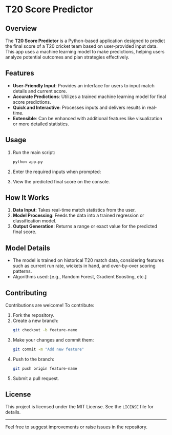 # T20 Score Predictor

## Overview
The **T20 Score Predictor** is a Python-based application designed to predict the final score of a T20 cricket team based on user-provided input data. This app uses a machine learning model to make predictions, helping users analyze potential outcomes and plan strategies effectively.

## Features
- **User-Friendly Input**: Provides an interface for users to input match details and current score.
- **Accurate Predictions**: Utilizes a trained machine learning model for final score predictions.
- **Quick and Interactive**: Processes inputs and delivers results in real-time.
- **Extensible**: Can be enhanced with additional features like visualization or more detailed statistics.

## Usage
1. Run the main script:
   ```bash
   python app.py
   ```

2. Enter the required inputs when prompted:

3. View the predicted final score on the console.


## How It Works
1. **Data Input**: Takes real-time match statistics from the user.
2. **Model Processing**: Feeds the data into a trained regression or classification model.
3. **Output Generation**: Returns a range or exact value for the predicted final score.

## Model Details
- The model is trained on historical T20 match data, considering features such as current run rate, wickets in hand, and over-by-over scoring patterns.
- Algorithms used: [e.g., Random Forest, Gradient Boosting, etc.]

## Contributing
Contributions are welcome! To contribute:
1. Fork the repository.
2. Create a new branch:
   ```bash
   git checkout -b feature-name
   ```
3. Make your changes and commit them:
   ```bash
   git commit -m "Add new feature"
   ```
4. Push to the branch:
   ```bash
   git push origin feature-name
   ```
5. Submit a pull request.

## License
This project is licensed under the MIT License. See the `LICENSE` file for details.

---

Feel free to suggest improvements or raise issues in the repository.
